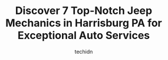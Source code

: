 ---
layout: ampstory
image: https://images.unsplash.com/photo-1596209716749-aee52a95737c?ixlib=rb-4.0.3&ixid=MnwxMjA3fDB8MHxwaG90by1wYWdlfHx8fGVufDB8fHx8&auto=format&fit=crop&w=640&h=853&q=80
author: techidn
featured: false
description: If youre in need of trustworthy and skilled Jeep Mechanic in Harrisburg PA, USA, youll be pleased to discover the 7 best Jeep Mechanic in town. Their expertise and commitment to customer s
title: Discover 7 Top-Notch Jeep Mechanics in Harrisburg PA for Exceptional Auto Services
cover:
   title: Discover 7 Top-Notch Jeep Mechanics in Harrisburg PA for Exceptional Auto Services
   subtitle: Rickpate
   background: https://images.unsplash.com/photo-1596209716749-aee52a95737c?ixlib=rb-4.0.3&ixid=MnwxMjA3fDB8MHxwaG90by1wYWdlfHx8fGVufDB8fHx8&auto=format&fit=crop&w=640&h=853&q=80

pages: 
 - layout: thirds
   top: <h1>#1 Joes Automotive Services</h1>
   bottom: "<p>Had my car misdiagnosed from a Lincoln dealership. Then I paid a local mechanic to replace motor and work was never done nor did I received motor. I can to Eric with ques</p>"
   background: https://www.knot35.com/toplist/wp-content/uploads/2023/06/best-jeep-mechanic-1-in-harrisburg-pa-1685837149.jpeg
   backgroundblur: true
 - layout: thirds
   top: <h1>#2 D H Auto Repair</h1>
   bottom: "<p>1740 S Cameron St, Harrisburg, PA 17104, United States</p>"
   background: https://www.knot35.com/toplist/wp-content/uploads/2023/06/best-jeep-mechanic-2-in-harrisburg-pa-1685837149.jpeg
   cta:
      link: https://www.knot35.com/toplist/discover-7-top-notch-jeep-mechanics-in-harrisburg-pa-for-exceptional-auto-services/
      text: Discover 7 Top-Notch Jeep Mechanics in Harrisburg PA for Exceptional Auto Services
 - layout: thirds
   top: <h1>#3 KAM Auto Center</h1>
   bottom: "<p>1301 N Cameron St, Harrisburg, PA 17103, United States</p>"
   background: https://www.knot35.com/toplist/wp-content/uploads/2023/06/best-jeep-mechanic-3-in-harrisburg-pa-1685837150.jpeg
   cta:
      link: https://www.knot35.com/toplist/discover-7-top-notch-jeep-mechanics-in-harrisburg-pa-for-exceptional-auto-services/
      text: Discover 7 Top-Notch Jeep Mechanics in Harrisburg PA for Exceptional Auto Services
 - layout: thirds
   top: <h1>#4 Best Auto Repair and Towing llc</h1>
   bottom: "<p>3408 N 6th St, Harrisburg, PA 17110, United States</p>"
   background: https://images.unsplash.com/photo-1522441815192-d9f04eb0615c?ixlib=rb-4.0.3&ixid=MnwxMjA3fDB8MHxwaG90by1wYWdlfHx8fGVufDB8fHx8&auto=format&fit=crop&w=640&h=853&q=80
   cta:
      link: https://www.knot35.com/toplist/discover-7-top-notch-jeep-mechanics-in-harrisburg-pa-for-exceptional-auto-services/
      text: Discover 7 Top-Notch Jeep Mechanics in Harrisburg PA for Exceptional Auto Services
 - layout: thirds
   top: <h1>#5 Lewis Auto Care Inc.</h1>
   bottom: "<p>700 S Enola Rd, Enola, PA 17025, United States</p>"
   background: https://images.unsplash.com/photo-1567095761054-7a02e69e5c43?ixlib=rb-4.0.3&ixid=MnwxMjA3fDB8MHxwaG90by1wYWdlfHx8fGVufDB8fHx8&auto=format&fit=crop&w=640&h=853&q=80
   cta:
      link: https://www.knot35.com/toplist/discover-7-top-notch-jeep-mechanics-in-harrisburg-pa-for-exceptional-auto-services/
      text: Discover 7 Top-Notch Jeep Mechanics in Harrisburg PA for Exceptional Auto Services
 - layout: thirds
   top: <h1>#6 T & L Auto Repair Center</h1>
   bottom: "<p>1901 Derry St, Harrisburg, PA 17104, United States</p>"
   background: https://images.unsplash.com/photo-1534312527009-56c7016453e6?ixlib=rb-4.0.3&ixid=MnwxMjA3fDB8MHxwaG90by1wYWdlfHx8fGVufDB8fHx8&auto=format&fit=crop&w=640&h=853&q=80
   cta:
      link: https://www.knot35.com/toplist/discover-7-top-notch-jeep-mechanics-in-harrisburg-pa-for-exceptional-auto-services/
      text: Discover 7 Top-Notch Jeep Mechanics in Harrisburg PA for Exceptional Auto Services
 - layout: thirds
   top: <h1>#7 Jeron Enterprises</h1>
   bottom: "<p>916 S 18th St, Harrisburg, PA 17104, United States</p>"
   background: https://images.unsplash.com/photo-1620421680010-0766ff230392?ixlib=rb-4.0.3&ixid=MnwxMjA3fDB8MHxwaG90by1wYWdlfHx8fGVufDB8fHx8&auto=format&fit=crop&w=640&h=853&q=80
   cta:
      link: https://www.knot35.com/toplist/discover-7-top-notch-jeep-mechanics-in-harrisburg-pa-for-exceptional-auto-services/
      text: Discover 7 Top-Notch Jeep Mechanics in Harrisburg PA for Exceptional Auto Services
 - layout: thirds
   middle: Continue reading...
   background: https://images.unsplash.com/photo-1531169509526-f8f1fdaa4a67?ixlib=rb-4.0.3&ixid=MnwxMjA3fDB8MHxwaG90by1wYWdlfHx8fGVufDB8fHx8&auto=format&fit=crop&w=640&h=853&q=80
   cta:
      link: https://www.knot35.com/toplist/discover-7-top-notch-jeep-mechanics-in-harrisburg-pa-for-exceptional-auto-services/
      text: Discover 7 Top-Notch Jeep Mechanics in Harrisburg PA for Exceptional Auto Services
      
---